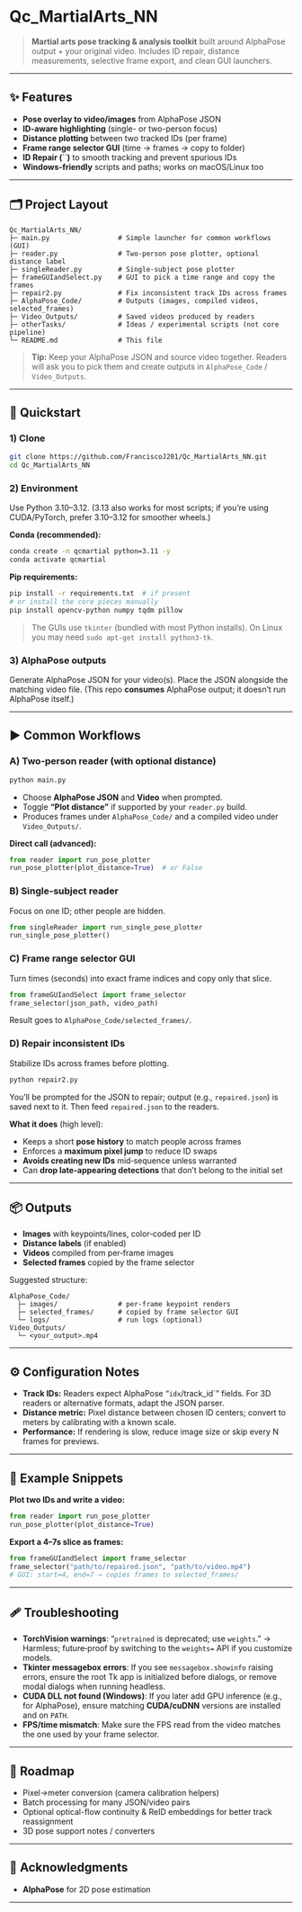# Qc\_MartialArts\_NN

> **Martial arts pose tracking & analysis toolkit** built around AlphaPose output + your original video. Includes ID repair, distance measurements, selective frame export, and clean GUI launchers.

---

## ✨ Features

- **Pose overlay to video/images** from AlphaPose JSON
- **ID-aware highlighting** (single- or two-person focus)
- **Distance plotting** between two tracked IDs (per frame)
- **Frame range selector GUI** (time → frames → copy to folder)
- **ID Repair (**``**)** to smooth tracking and prevent spurious IDs
- **Windows-friendly** scripts and paths; works on macOS/Linux too

---

## 🗂 Project Layout

```
Qc_MartialArts_NN/
├─ main.py                 # Simple launcher for common workflows (GUI)
├─ reader.py               # Two-person pose plotter, optional distance label
├─ singleReader.py         # Single-subject pose plotter
├─ frameGUIandSelect.py    # GUI to pick a time range and copy the frames
├─ repair2.py              # Fix inconsistent track IDs across frames
├─ AlphaPose_Code/         # Outputs (images, compiled videos, selected_frames)
├─ Video_Outputs/          # Saved videos produced by readers
├─ otherTasks/             # Ideas / experimental scripts (not core pipeline)
└─ README.md               # This file
```

> **Tip:** Keep your AlphaPose JSON and source video together. Readers will ask you to pick them and create outputs in `AlphaPose_Code` / `Video_Outputs`.

---

## 🚀 Quickstart

### 1) Clone

```bash
git clone https://github.com/FranciscoJ201/Qc_MartialArts_NN.git
cd Qc_MartialArts_NN
```

### 2) Environment

Use Python 3.10–3.12. (3.13 also works for most scripts; if you’re using CUDA/PyTorch, prefer 3.10–3.12 for smoother wheels.)

**Conda (recommended):**

```bash
conda create -n qcmartial python=3.11 -y
conda activate qcmartial
```

**Pip requirements:**

```bash
pip install -r requirements.txt  # if present
# or install the core pieces manually
pip install opencv-python numpy tqdm pillow
```

> The GUIs use `tkinter` (bundled with most Python installs). On Linux you may need `sudo apt-get install python3-tk`.

### 3) AlphaPose outputs

Generate AlphaPose JSON for your video(s). Place the JSON alongside the matching video file. (This repo **consumes** AlphaPose output; it doesn’t run AlphaPose itself.)

---

## ▶️ Common Workflows

### A) Two‑person reader (with optional distance)

```bash
python main.py
```

- Choose **AlphaPose JSON** and **Video** when prompted.
- Toggle **“Plot distance”** if supported by your `reader.py` build.
- Produces frames under `AlphaPose_Code/` and a compiled video under `Video_Outputs/`.

**Direct call (advanced):**

```python
from reader import run_pose_plotter
run_pose_plotter(plot_distance=True)  # or False
```

### B) Single‑subject reader

Focus on one ID; other people are hidden.

```python
from singleReader import run_single_pose_plotter
run_single_pose_plotter()
```

### C) Frame range selector GUI

Turn times (seconds) into exact frame indices and copy only that slice.

```python
from frameGUIandSelect import frame_selector
frame_selector(json_path, video_path)
```

Result goes to `AlphaPose_Code/selected_frames/`.

### D) Repair inconsistent IDs

Stabilize IDs across frames before plotting.

```bash
python repair2.py
```

You’ll be prompted for the JSON to repair; output (e.g., `repaired.json`) is saved next to it. Then feed `repaired.json` to the readers.

**What it does** (high level):

- Keeps a short **pose history** to match people across frames
- Enforces a **maximum pixel jump** to reduce ID swaps
- **Avoids creating new IDs** mid‑sequence unless warranted
- Can **drop late-appearing detections** that don’t belong to the initial set

---

## 📦 Outputs

- **Images** with keypoints/lines, color‑coded per ID
- **Distance labels** (if enabled)
- **Videos** compiled from per‑frame images
- **Selected frames** copied by the frame selector

Suggested structure:

```
AlphaPose_Code/
  ├─ images/               # per-frame keypoint renders
  ├─ selected_frames/      # copied by frame selector GUI
  └─ logs/                 # run logs (optional)
Video_Outputs/
  └─ <your_output>.mp4
```

---

## ⚙️ Configuration Notes

- **Track IDs:** Readers expect AlphaPose “`idx`/track\_id\`” fields. For 3D readers or alternative formats, adapt the JSON parser.
- **Distance metric:** Pixel distance between chosen ID centers; convert to meters by calibrating with a known scale.
- **Performance:** If rendering is slow, reduce image size or skip every N frames for previews.

---

## 🧪 Example Snippets

**Plot two IDs and write a video:**

```python
from reader import run_pose_plotter
run_pose_plotter(plot_distance=True)
```

**Export a 4–7s slice as frames:**

```python
from frameGUIandSelect import frame_selector
frame_selector("path/to/repaired.json", "path/to/video.mp4")
# GUI: start=4, end=7 → copies frames to selected_frames/
```

---

## 🩹 Troubleshooting

- **TorchVision warnings**: “`pretrained` is deprecated; use `weights`.” → Harmless; future‑proof by switching to the `weights=` API if you customize models.
- **Tkinter messagebox errors**: If you see `messagebox.showinfo` raising errors, ensure the root Tk app is initialized before dialogs, or remove modal dialogs when running headless.
- **CUDA DLL not found (Windows)**: If you later add GPU inference (e.g., for AlphaPose), ensure matching **CUDA/cuDNN** versions are installed and on `PATH`.
- **FPS/time mismatch**: Make sure the FPS read from the video matches the one used by your frame selector.

---

## 🧭 Roadmap

- Pixel→meter conversion (camera calibration helpers)
- Batch processing for many JSON/video pairs
- Optional optical-flow continuity & ReID embeddings for better track reassignment
- 3D pose support notes / converters

---


## 🙏 Acknowledgments

- **AlphaPose** for 2D pose estimation

---



